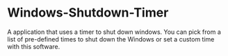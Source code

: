 # Windows-Shutdown-Timer
A application that uses a timer to shut down windows.
You can pick from a list of pre-defined times to shut down the Windows or set a custom time with this software.
